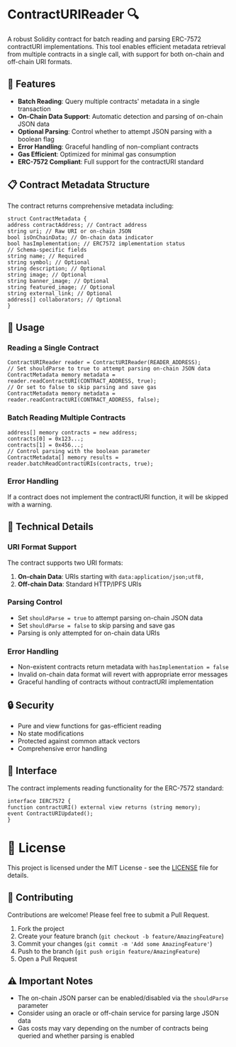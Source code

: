 # ContractURIReader 🔍

A robust Solidity contract for batch reading and parsing ERC-7572 contractURI implementations. This tool enables efficient metadata retrieval from multiple contracts in a single call, with support for both on-chain and off-chain URI formats.

## 🌟 Features

- **Batch Reading**: Query multiple contracts' metadata in a single transaction
- **On-Chain Data Support**: Automatic detection and parsing of on-chain JSON data
- **Optional Parsing**: Control whether to attempt JSON parsing with a boolean flag
- **Error Handling**: Graceful handling of non-compliant contracts
- **Gas Efficient**: Optimized for minimal gas consumption
- **ERC-7572 Compliant**: Full support for the contractURI standard

## 📋 Contract Metadata Structure

The contract returns comprehensive metadata including:

```solidity
struct ContractMetadata {
address contractAddress; // Contract address
string uri; // Raw URI or on-chain JSON
bool isOnChainData; // On-chain data indicator
bool hasImplementation; // ERC7572 implementation status
// Schema-specific fields
string name; // Required
string symbol; // Optional
string description; // Optional
string image; // Optional
string banner_image; // Optional
string featured_image; // Optional
string external_link; // Optional
address[] collaborators; // Optional
}
```

## 🚀 Usage

### Reading a Single Contract

```solidity
ContractURIReader reader = ContractURIReader(READER_ADDRESS);
// Set shouldParse to true to attempt parsing on-chain JSON data
ContractMetadata memory metadata = reader.readContractURI(CONTRACT_ADDRESS, true);
// Or set to false to skip parsing and save gas
ContractMetadata memory metadata = reader.readContractURI(CONTRACT_ADDRESS, false);
```

### Batch Reading Multiple Contracts

```solidity
address[] memory contracts = new address;
contracts[0] = 0x123...;
contracts[1] = 0x456...;
// Control parsing with the boolean parameter
ContractMetadata[] memory results = reader.batchReadContractURIs(contracts, true);
```

### Error Handling

If a contract does not implement the contractURI function, it will be skipped with a warning.

## 🔧 Technical Details

### URI Format Support

The contract supports two URI formats:
1. **On-chain Data**: URIs starting with `data:application/json;utf8,`
2. **Off-chain Data**: Standard HTTP/IPFS URIs

### Parsing Control

- Set `shouldParse = true` to attempt parsing on-chain JSON data
- Set `shouldParse = false` to skip parsing and save gas
- Parsing is only attempted for on-chain data URIs

### Error Handling

- Non-existent contracts return metadata with `hasImplementation = false`
- Invalid on-chain data format will revert with appropriate error messages
- Graceful handling of contracts without contractURI implementation

## 🔒 Security

- Pure and view functions for gas-efficient reading
- No state modifications
- Protected against common attack vectors
- Comprehensive error handling

## 📜 Interface

The contract implements reading functionality for the ERC-7572 standard:

```solidity
interface IERC7572 {
function contractURI() external view returns (string memory);
event ContractURIUpdated();
}
```

# 📄 License

This project is licensed under the MIT License - see the [LICENSE](LICENSE) file for details.

## 🤝 Contributing

Contributions are welcome! Please feel free to submit a Pull Request.

1. Fork the project
2. Create your feature branch (`git checkout -b feature/AmazingFeature`)
3. Commit your changes (`git commit -m 'Add some AmazingFeature'`)
4. Push to the branch (`git push origin feature/AmazingFeature`)
5. Open a Pull Request

## ⚠️ Important Notes

- The on-chain JSON parser can be enabled/disabled via the `shouldParse` parameter
- Consider using an oracle or off-chain service for parsing large JSON data
- Gas costs may vary depending on the number of contracts being queried and whether parsing is enabled
